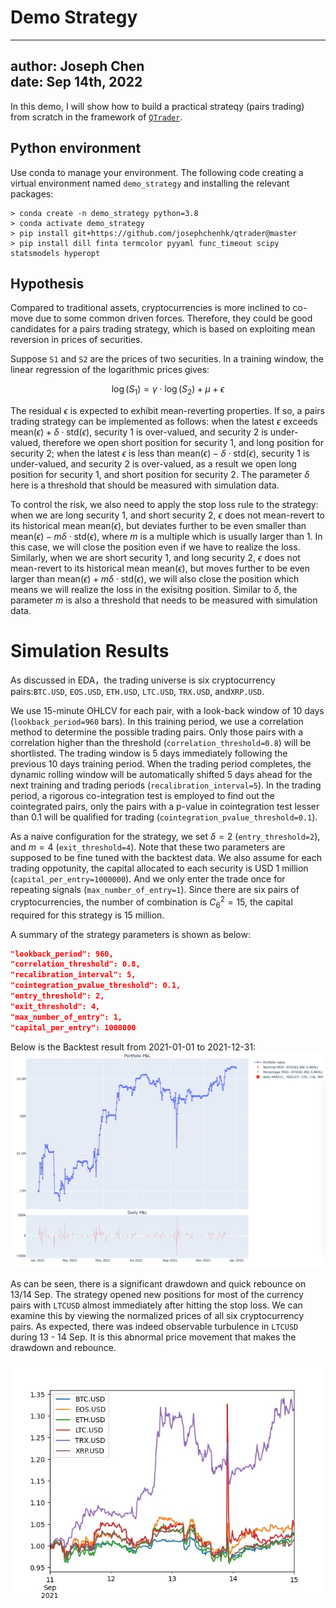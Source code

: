 # Demo Strategy

---
author: Joseph Chen\
date: Sep 14th, 2022
---

In this demo, I will show how to build a practical strateqy 
(pairs trading) from scratch in the framework of 
[`QTrader`](https://github.com/josephchenhk/qtrader).

## Python environment

Use conda to manage your environment. The following code
creating a virtual environment named `demo_strategy` and
installing the relevant packages:

```shell
> conda create -n demo_strategy python=3.8
> conda activate demo_strategy
> pip install git+https://github.com/josephchenhk/qtrader@master
> pip install dill finta termcolor pyyaml func_timeout scipy statsmodels hyperopt
```

## Hypothesis 

Compared to traditional assets, cryptocurrencies is more inclined 
to co-move due to some common driven forces. Therefore, they could 
be good candidates for a pairs trading strategy, which is based on 
exploiting mean reversion in prices of securities.

Suppose `S1` and `S2` are the prices of two securities. In a training
window, the linear regression of the logarithmic prices gives:

$$\log(S_1) = \gamma\cdot\log(S_2) + \mu + \epsilon$$

The residual $\epsilon$ is expected to exhibit mean-reverting
properties. If so, a pairs trading strategy can be implemented as
follows: when the latest $\epsilon$ exceeds 
$\text{mean}(\epsilon) + \delta\cdot\text{std}(\epsilon)$, 
security 1 is over-valued, and security 2 is under-valued, 
therefore we open short position for security 1, and
long position for security 2; when the latest $\epsilon$ is
less than 
$\text{mean}(\epsilon) - \delta\cdot\text{std}(\epsilon)$, 
security 1 is under-valued, and security 2 is over-valued,
as a result we open long position for security 1, and
short position for security 2. The parameter $\delta$
here is a threshold that should be measured with
simulation data.

To control the risk, we also need to apply the stop
loss rule to the strategy: when we are long security 1, and
short security 2, $\epsilon$ does not mean-revert to 
its historical mean $\text{mean}(\epsilon)$, but
deviates further to be even smaller than
$\text{mean}(\epsilon) - m\delta\cdot\text{std}(\epsilon)$,
where $m$ is a multiple which is usually larger than 1. In
this case, we will close the position even if we
have to realize the loss. Similarly, when we are
short security 1, and long security 2, $\epsilon$ does not 
mean-revert to its historical mean $\text{mean}(\epsilon)$,
but moves further to be even larger than
$\text{mean}(\epsilon) + m\delta\cdot\text{std}(\epsilon)$,
we will also close the position which means we will
realize the loss in the exisitng position. Similar to
$\delta$, the parameter $m$ is also a threshold that needs
to be measured with simulation data.


# Simulation Results

As discussed in EDA，the trading universe is six cryptocurrency 
pairs:`BTC.USD`, `EOS.USD`, `ETH.USD`, `LTC.USD`, `TRX.USD`, 
and`XRP.USD`.

We use 15-minute OHLCV for each pair, with a look-back 
window of 10 days (`lookback_period=960` bars). In this training period, we 
use a correlation method to determine the possible
trading pairs. Only those pairs with a correlation higher
than the threshold (`correlation_threshold=0.8`) will be shortlisted. The trading
window is 5 days immediately following the previous 10 days
training period. When the trading period completes, the 
dynamic rolling window will be automatically shifted 5 days ahead
for the next training and trading periods (`recalibration_interval=5`).
In the trading period, a rigorous co-integration test is employed
to find out the cointegrated pairs, only the pairs with
a p-value in cointegration test lesser than 0.1 will
be qualified for trading (`cointegration_pvalue_threshold=0.1`). 

As a naive configuration for the strategy, we set
$\delta=2$ (`entry_threshold=2`), and $m=4$ 
(`exit_threshold=4`). Note that these two parameters
are supposed to be fine tuned with the backtest data.
We also assume for each trading oppotunity, 
the capital allocated to each security is USD 1 million
(`capital_per_entry=1000000`). And we only enter
the trade once for repeating signals 
(`max_number_of_entry=1`). Since there are six pairs
of cryptocurrencies, the number of combination is
$C^2_6 = 15$, the capital required for this 
strategy is $15$ million.

A summary of the strategy parameters is shown as below:

```json
"lookback_period": 960,
"correlation_threshold": 0.8,
"recalibration_interval": 5,
"cointegration_pvalue_threshold": 0.1,
"entry_threshold": 2,
"exit_threshold": 4,
"max_number_of_entry": 1,
"capital_per_entry": 1000000
```
Below is the Backtest result from 2021-01-01 to 2021-12-31: 
![alt text](https://github.com/josephchenhk/demo_strategy/blob/main/contents/pnl_01.jpeg "pnl_01")

As can be seen, there is a significant drawdown and quick rebounce 
on 13/14 Sep. The strategy opened new positions for most of the 
currency pairs with `LTCUSD` almost immediately after hitting 
the stop loss. We can examine this by viewing the normalized
prices of all six cryptocurrency pairs. As expected, there was
indeed observable turbulence in `LTCUSD` during 13 - 14 Sep.
It is this abnormal price movement that makes the drawdown
and rebounce.

![alt text](https://github.com/josephchenhk/demo_strategy/blob/main/contents/closes_Sep11_Sep14.jpeg "closes_sep")
